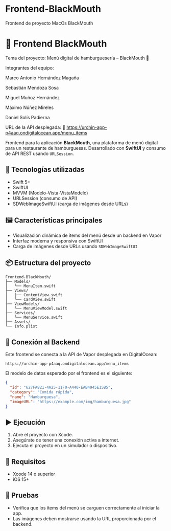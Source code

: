 # Frontend-BlackMouth
Frontend de proyecto MacOs BlackMouth


# 🍟 Frontend BlackMouth

Tema del proyecto: Menú digital de hamburguesería – BlackMouth 🍔

Integrantes del equipo:

Marco Antonio Hernández Magaña

Sebastián Mendoza Sosa

Miguel Muñoz Hernández

Máximo Núñez Mireles

Daniel Solís Padierna

URL de la API desplegada:
🔗 https://urchin-app-p4aaq.ondigitalocean.app/menu_items

Frontend para la aplicación **BlackMouth**, una plataforma de menú digital para un restaurante de hamburguesas. Desarrollado con **SwiftUI** y consumo de API REST usando `URLSession`.

## 🧩 Tecnologías utilizadas

- Swift 5+
- SwiftUI
- MVVM (Modelo-Vista-VistaModelo)
- URLSession (consumo de API)
- SDWebImageSwiftUI (carga de imágenes desde URLs)

## 🖼️ Características principales

- Visualización dinámica de ítems del menú desde un backend en Vapor
- Interfaz moderna y responsiva con SwiftUI
- Carga de imágenes desde URLs usando `SDWebImageSwiftUI`

## 📦 Estructura del proyecto

```
Frontend-BlackMouth/
├── Models/
│   └── MenuItem.swift
├── Views/
│   ├── ContentView.swift
│   └── CardView.swift
├── ViewModels/
│   └── MenuViewModel.swift
├── Services/
│   └── MenuService.swift
├── Assets/
└── Info.plist
```


## 🔌 Conexión al Backend

Este frontend se conecta a la API de Vapor desplegada en DigitalOcean:

```
https://urchin-app-p4aaq.ondigitalocean.app/menu_items
```

El modelo de datos esperado por el frontend es el siguiente:

```json
{
  "id": "627FA821-4A25-11F0-A440-EAB4945E15B5",
  "category": "Comida rápida",
  "name": "Hamburguesa",
  "imageURL": "https://example.com/img/hamburguesa.jpg"
}
```

## ▶️ Ejecución

1. Abre el proyecto con Xcode.
2. Asegúrate de tener una conexión activa a internet.
3. Ejecuta el proyecto en un simulador o dispositivo.

## 📲 Requisitos

- Xcode 14 o superior
- iOS 15+

## 🧪 Pruebas

- Verifica que los ítems del menú se carguen correctamente al iniciar la app.
- Las imágenes deben mostrarse usando la URL proporcionada por el backend.

